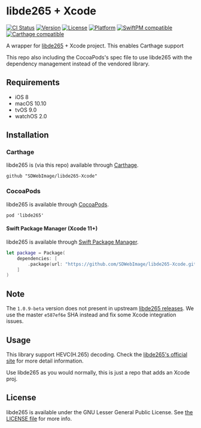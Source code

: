 # libde265 + Xcode

[![CI Status](http://img.shields.io/travis/SDWebImage/libde265-Xcode.svg?style=flat)](https://travis-ci.org/SDWebImage/libde265-Xcode)
[![Version](https://img.shields.io/cocoapods/v/libde265.svg?style=flat)](http://cocoapods.org/pods/libde265)
[![License](https://img.shields.io/cocoapods/l/libde265.svg?style=flat)](http://cocoapods.org/pods/libde265)
[![Platform](https://img.shields.io/cocoapods/p/libde265.svg?style=flat)](http://cocoapods.org/pods/libde265)
[![SwiftPM compatible](https://img.shields.io/badge/SwiftPM-compatible-brightgreen.svg?style=flat)](https://swift.org/package-manager/)
[![Carthage compatible](https://img.shields.io/badge/Carthage-compatible-4BC51D.svg?style=flat)](https://github.com/SDWebImage/libde265-Xcode)

A wrapper for [libde265](https://github.com/strukturag/libde265) + Xcode project.
This enables Carthage support

This repo also including the CocoaPods's spec file to use libde265 with the dependency management instead of the vendored library.

## Requirements

+ iOS 8
+ macOS 10.10
+ tvOS 9.0
+ watchOS 2.0

## Installation

### Carthage

libde265 is (via this repo) available through [Carthage](https://github.com/Carthage/Carthage).

```
github "SDWebImage/libde265-Xcode"
```

### CocoaPods

libde265 is available through [CocoaPods](https://github.com/CocoaPods/CocoaPods).

```
pod 'libde265'
```

#### Swift Package Manager (Xcode 11+)

libde265 is available through [Swift Package Manager](https://swift.org/package-manager).

```swift
let package = Package(
    dependencies: [
        .package(url: "https://github.com/SDWebImage/libde265-Xcode.git", from: "1.0.6")
    ]
)
```

## Note

The `1.0.9-beta` version does not present in upstream [libde265 releases](https://github.com/strukturag/libde265/releases).
We use the master `e587ef6e` SHA instead and fix some Xcode integration issues.

## Usage

This library support HEVC(H.265) decoding. Check the [libde265's official site](https://www.libde265.org/) for more detail information.

Use libde265 as you would normally, this is just a repo that adds an Xcode proj.

## License

libde265 is available under the GNU Lesser General Public License. See [the LICENSE file](https://github.com/strukturag/libde265/blob/master/COPYING) for more info.


